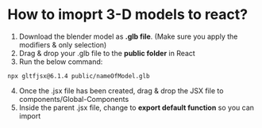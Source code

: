 # How to imoprt 3-D models to react? 

1. Download the blender model as **.glb file**. (Make sure you apply the modifiers & only selection)
2. Drag & drop your .glb file to the **public folder** in React
3. Run the below command: 
```
npx gltfjsx@6.1.4 public/nameOfModel.glb
```
4. Once the .jsx file has been created, drag & drop the JSX file to components/Global-Components
5. Inside the parent .jsx file, change to **export default function** so you can import

